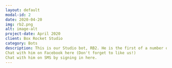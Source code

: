 ```yaml
---
layout: default
modal-id: 2
date: 2020-04-20
img: rb2.png
alt: image-alt
project-date: April 2020
client: Box Rocket Studio
category: Bots
description: This is our Studio bot, RB2. He is the first of a number of bots we are developing to use machine learning to drive the animation of an avatar. It's all really cool stuff we're excited about. But, you should chat with RB! He'll tell you what's up!
Chat with him on Facebook here (Don't forget to like us!)
Chat with him on SMS by signing in here.
---
```

